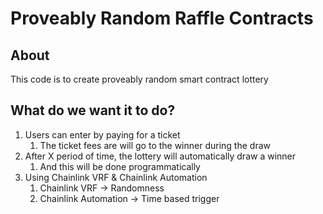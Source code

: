 # Proveably Random Raffle Contracts

## About

This code is to create proveably random smart contract lottery

## What do we want it to do?
1. Users can enter by paying for a ticket
    1. The ticket fees are will go to the winner during the draw
 2. After X period of time, the lottery will automatically draw a winner
    1. And this will be done programmatically
 3. Using Chainlink VRF & Chainlink Automation
    1. Chainlink VRF -> Randomness
    2. Chainlink Automation -> Time based trigger
